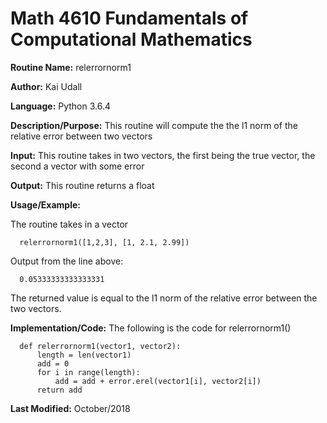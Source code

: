 # Math 4610 Fundamentals of Computational Mathematics

**Routine Name:**           relerrornorm1

**Author:** Kai Udall

**Language:** Python 3.6.4

**Description/Purpose:** This routine will compute the the l1 norm of the relative error between two vectors

**Input:** This routine takes in two vectors, the first being the true vector, the second a vector with some error

**Output:** This routine returns a float

**Usage/Example:**

The routine takes in a vector

      relerrornorm1([1,2,3], [1, 2.1, 2.99])

Output from the line above:

      0.05333333333333331

The returned value is equal to the l1 norm of the relative error between the two vectors.

**Implementation/Code:** The following is the code for relerrornorm1()

      def relerrornorm1(vector1, vector2):
          length = len(vector1)
          add = 0
          for i in range(length):
              add = add + error.erel(vector1[i], vector2[i])
          return add



**Last Modified:** October/2018
